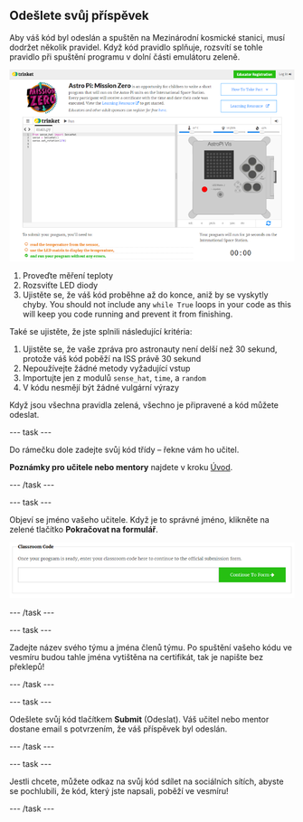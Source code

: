 ## Odešlete svůj příspěvek

Aby váš kód byl odeslán a spuštěn na Mezinárodní kosmické stanici, musí dodržet několik pravidel. Když kód pravidlo splňuje, rozsvítí se tohle pravidlo při spuštění programu v dolní části emulátoru zeleně.

![Validace](images/validation.png)

1. Proveďte měření teploty
2. Rozsviťte LED diody
3. Ujistěte se, že váš kód proběhne až do konce, aniž by se vyskytly chyby. You should not include any `while True` loops in your code as this will keep you code running and prevent it from finishing.

Také se ujistěte, že jste splnili následující kritéria:

1. Ujistěte se, že vaše zpráva pro astronauty není delší než 30 sekund, protože váš kód poběží na ISS právě 30 sekund
2. Nepoužívejte žádné metody vyžadující vstup
3. Importujte jen z modulů `sense_hat`, `time`, a `random`
4. V kódu nesmějí být žádné vulgární výrazy

Když jsou všechna pravidla zelená, všechno je připravené a kód můžete odeslat.

\--- task \---

Do rámečku dole zadejte svůj kód třídy – řekne vám ho učitel.

**Poznámky pro učitele nebo mentory** najdete v kroku [Úvod](https://projects.raspberrypi.org/en/projects/astro-pi-mission-zero/1).

\--- /task \---

\--- task \---

Objeví se jméno vašeho učitele. Když je to správné jméno, klikněte na zelené tlačítko **Pokračovat na formulář**.

![Pokračovat na formulář](images/continue-to-form.png)

\--- /task \---

\--- task \---

Zadejte název svého týmu a jména členů týmu. Po spuštění vašeho kódu ve vesmíru budou tahle jména vytištěna na certifikát, tak je napište bez překlepů!

\--- /task \---

\--- task \---

Odešlete svůj kód tlačítkem **Submit** (Odeslat). Váš učitel nebo mentor dostane email s potvrzením, že váš příspěvek byl odeslán.

\--- /task \---

\--- task \---

Jestli chcete, můžete odkaz na svůj kód sdílet na sociálních sítích, abyste se pochlubili, že kód, který jste napsali, poběží ve vesmíru!

\--- /task \---